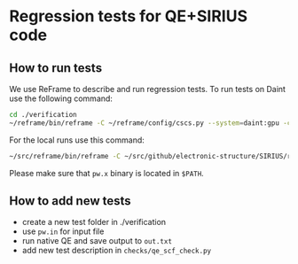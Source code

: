 # Regression tests for QE+SIRIUS code

## How to run tests
We use ReFrame to describe and run regression tests. To run tests on Daint use the following command:
```bash
cd ./verification
~/reframe/bin/reframe -C ~/reframe/config/cscs.py --system=daint:gpu -c ./checks -p PrgEnv-gnu -R -r --exec-policy=async --prefix $SCRATCH/reframe
```
For the local runs use this command:
```bash
~/src/reframe/bin/reframe -C ~/src/github/electronic-structure/SIRIUS/reframe/config.py --system=osx -c ./checks -p PrgEnv-gnu -R -r --tag serial --prefix /tmp/reframe -v
```
Please make sure that `pw.x` binary is located in `$PATH`.


## How to add new tests
 * create a new test folder in ./verification
 * use `pw.in` for input file
 * run native QE and save output to `out.txt`
 * add new test description in `checks/qe_scf_check.py`



